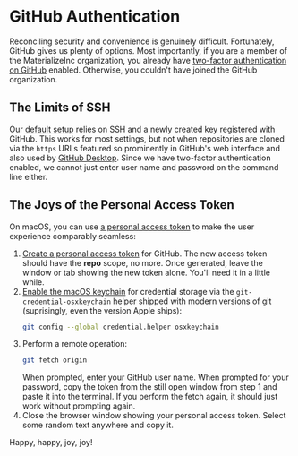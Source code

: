 # GitHub Authentication

Reconciling security and convenience is genuinely difficult. Fortunately, GitHub gives us plenty
of options. Most importantly, if you are a member of the MaterializeInc organization, you already
have [two-factor authentication on GitHub](https://help.github.com/en/articles/accessing-github-using-two-factor-authentication)
enabled. Otherwise, you couldn't have joined the GitHub organization.

## The Limits of SSH

Our [default setup](https://github.com/MaterializeInc/mtrlz-setup) relies on SSH and a newly
created key registered with GitHub. This works for most settings, but not when repositories are
cloned via the `https` URLs featured so prominently in GitHub's web interface and also used by
[GitHub Desktop](https://desktop.github.com). Since we have two-factor authentication enabled, we
cannot just enter user name and password on the command line either.

## The Joys of the Personal Access Token

On macOS, you can use [a personal access token](https://help.github.com/en/articles/creating-a-personal-access-token-for-the-command-line)
to make the user experience comparably seamless:

 1. [Create a personal access token](https://help.github.com/en/articles/creating-a-personal-access-token-for-the-command-line)
    for GitHub. The new access token should have the **repo** scope, no more. Once generated,
    leave the window or tab showing the new token alone. You'll need it in a little while.
 2. [Enable the macOS keychain](https://help.github.com/en/articles/caching-your-github-password-in-git)
    for credential storage via the `git-credential-osxkeychain` helper shipped with modern versions
    of git (suprisingly, even the version Apple ships):
    ```bash
    git config --global credential.helper osxkeychain
    ```
 3. Perform a remote operation:
    ```bash
    git fetch origin
    ```
    When prompted, enter your GitHub user name. When prompted for your password, copy the token from
    the still open window from step 1 and paste it into the terminal. If you perform the fetch again,
    it should just work without prompting again.
 4. Close the browser window showing your personal access token. Select some random text anywhere and
    copy it.

Happy, happy, joy, joy!
